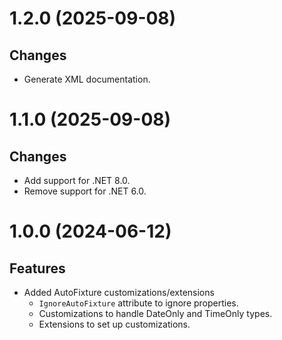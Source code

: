 # 1.2.0 (2025-09-08)
## Changes
- Generate XML documentation.

# 1.1.0 (2025-09-08)
## Changes
- Add support for .NET 8.0.
- Remove support for .NET 6.0.

# 1.0.0 (2024-06-12)
## Features
- Added AutoFixture customizations/extensions
  - `IgnoreAutoFixture` attribute to ignore properties.
  - Customizations to handle DateOnly and TimeOnly types.
  - Extensions to set up customizations.